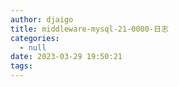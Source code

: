 ```yaml
---
author: djaigo
title: middleware-mysql-21-0000-日志
categories:
  - null
date: 2023-03-29 19:50:21
tags:
---
```

